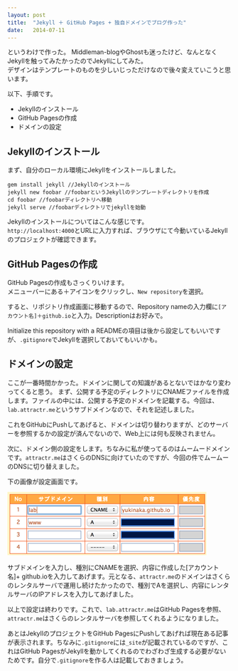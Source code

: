 ```yaml
---
layout: post
title:  "Jekyll ＋ GitHub Pages + 独自ドメインでブログ作った"
date:   2014-07-11
---
```


というわけで作った。
Middleman-blogやGhostも迷ったけど、なんとなくJekyllを触ってみたかったのでJekyllにしてみた。  
デザインはテンプレートのものを少しいじっただけなので後々変えていこうと思います。

以下、手順です。

- Jekyllのインストール
- GitHub Pagesの作成
- ドメインの設定

## Jekyllのインストール

まず、自分のローカル環境にJekyllをインストールしました。  

    gem install jekyll //Jekyllのインストール
    jekyll new foobar //foobarというJekyllのテンプレートディレクトリを作成
    cd foobar //foobarディレクトリへ移動
    jekyll serve //foobarディレクトリでjekyllを始動

Jekyllのインストールについてはこんな感じです。  
`http://localhost:4000`とURLに入力すれば、ブラウザにて今動いているJekyllのプロジェクトが確認できます。

## GitHub Pagesの作成

GitHub Pagesの作成もさっくりいけます。  
メニューバーにある＋アイコンをクリックし、`New repository`を選択。  

すると、リポジトリ作成画面に移動するので、Repository nameの入力欄に`[アカウント名]＋github.io`と入力。Descriptionはお好みで。   

Initialize this repository with a READMEの項目は後から設定してもいいですが、`.gitignore`でJekyllを選択しておいてもいいかも。

## ドメインの設定

ここが一番時間かかった。ドメインに関しての知識があるとないではかなり変わってくると思う。
まず、公開する予定のディレクトリにCNAMEファイルを作成します。ファイルの中には、公開する予定のドメインを記載する。今回は、
`lab.attractr.me`というサブドメインなので、それを記述しました。   

これをGitHubにPushしてあげると、ドメインは切り替わりますが、どのサーバーを参照するかの設定が済んでないので、Web上には何も反映されません。   

次に、ドメイン側の設定をします。ちなみに私が使ってるのはムームードメインです。`attractr.me`はさくらのDNSに向けていたのですが、今回の件でムームーのDNSに切り替えました。   

下の画像が設定画面です。

<img src="/img/domain.setting.png" alt="ムームーDNSの設定" width="448" height="142" >

サブドメインを入力し、種別にCNAMEを選択、内容に作成した[アカウント名]+ github.ioを入力してあげます。元となる、`attractr.me`のドメインはさくらのレンタルサーバで運用し続けたかったので、種別でAを選択し、内容にレンタルサーバのIPアドレスを入力してあげました。   

以上で設定は終わりです。これで、`lab.attractr.me`はGitHub Pagesを参照、`attractr.me`はさくらのレンタルサーバを参照してくれるようになりました。   

あとはJekyllのプロジェクトをGitHub PagesにPushしてあげれば現在ある記事が表示されます。ちなみに`.gitignore`には`_site`が記載されているのですが、これはGitHub PagesがJekyllを動かしてくれるのでわざわざ生成する必要がないためです。自分で`.gitignore`を作る人は記載しておきましょう。


